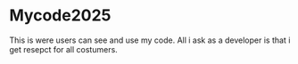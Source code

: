 # Mycode2025
This is were users can see and use my code. All i ask as a developer is that i get resepct for all costumers. 
